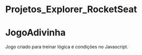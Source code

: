 # Projetos_Explorer_RocketSeat
# JogoAdivinha
Jogo criado para treinar lógica e condições no Javascript.
